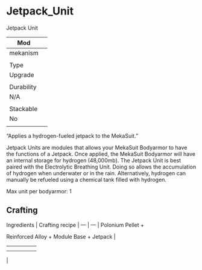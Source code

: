 # Jetpack_Unit

Jetpack Unit

| Mod |  |
| --- | --- |
| mekanism |  |
|  |  |
| Type |  |
| Upgrade |  |
|  |  |
| Durability |  |
| N/A |  |
|  |  |
| Stackable |  |
| No |  |
|  |  |

“Applies a hydrogen-fueled jetpack to the MekaSuit.”

Jetpack Units are modules that allows your MekaSuit Bodyarmor to have the functions of a Jetpack. Once applied, the MekaSuit Bodyarmor will have an internal storage for hydrogen (48,000mb). The Jetpack Unit is best paired with the Electrolytic Breathing Unit. Doing so allows the accumulation of hydrogen when underwater or in the rain. Alternatively, hydrogen can manually be refueled using a chemical tank filled with hydrogen.

Max unit per bodyarmor: 1

## Crafting

Ingredients | Crafting recipe |
— | — |
Polonium Pellet +

Reinforced Alloy + Module Base + Jetpack |

|  |  |  |  |  |
| --- | --- | --- | --- | --- |
|  |  |  |  |  |
|  |  |  |  |  |

|